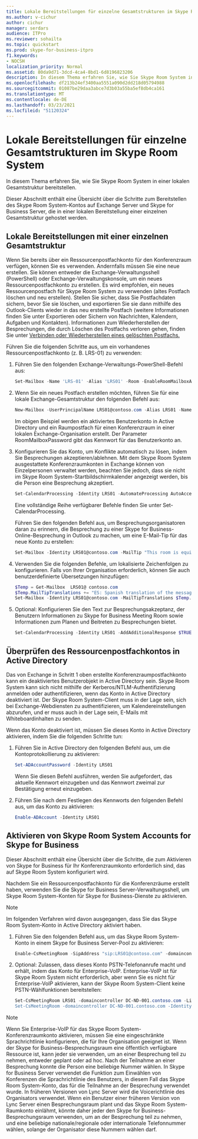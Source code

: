 ```yaml
---
title: Lokale Bereitstellungen für einzelne Gesamtstrukturen im Skype Room System
ms.author: v-cichur
author: cichur
manager: serdars
audience: ITPro
ms.reviewer: sohailta
ms.topic: quickstart
ms.prod: skype-for-business-itpro
f1.keywords:
- NOCSH
localization_priority: Normal
ms.assetid: 80da9d71-3dcd-4ca4-8bd1-6d8196823206
description: In diesem Thema erfahren Sie, wie Sie Skype Room System in einer lokalen Gesamtstruktur bereitstellen.
ms.openlocfilehash: df213b24ef3400aa5551a090d2dd218d05794988
ms.sourcegitcommit: 01087be29daa3abce7d3b03a55ba5ef8db4ca161
ms.translationtype: MT
ms.contentlocale: de-DE
ms.lasthandoff: 03/23/2021
ms.locfileid: "51120324"
---
```

# <a name="skype-room-system-single-forest-on-premises-deployments"></a>Lokale Bereitstellungen für einzelne Gesamtstrukturen im Skype Room System
 
In diesem Thema erfahren Sie, wie Sie Skype Room System in einer lokalen Gesamtstruktur bereitstellen.
  
Dieser Abschnitt enthält eine Übersicht über die Schritte zum Bereitstellen des Skype Room System-Kontos auf Exchange Server und Skype for Business Server, die in einer lokalen Bereitstellung einer einzelnen Gesamtstruktur gehostet werden.
  
## <a name="single-forest-on-premises-deployments"></a>Lokale Bereitstellungen mit einer einzelnen Gesamtstruktur

Wenn Sie bereits über ein Ressourcenpostfachkonto für den Konferenzraum verfügen, können Sie es verwenden. Andernfalls müssen Sie eine neue erstellen. Sie können entweder die Exchange-Verwaltungsshell (PowerShell) oder Exchange-Verwaltungskonsole, um ein neues Ressourcenpostfachkonto zu erstellen. Es wird empfohlen, ein neues Ressourcenpostfach für Skype Room System zu verwenden (altes Postfach löschen und neu erstellen). Stellen Sie sicher, dass Sie Postfachdaten sichern, bevor Sie sie löschen, und exportieren Sie sie dann mithilfe des Outlook-Clients wieder in das neu erstellte Postfach (weitere Informationen finden Sie unter Exportieren oder Sichern von Nachrichten, Kalendern, Aufgaben und Kontakten). Informationen zum Wiederherstellen der Besprechungen, die durch Löschen des Postfachs verloren gehen, finden Sie unter [Verbinden oder Wiederherstellen eines gelöschten Postfachs.](/exchange/connect-or-restore-a-deleted-mailbox-exchange-2013-help) 
  
Führen Sie die folgenden Schritte aus, um ein vorhandenes Ressourcenpostfachkonto (z. B. LRS-01) zu verwenden:
  
1. Führen Sie den folgenden Exchange-Verwaltungs-PowerShell-Befehl aus:
    
   ```powershell
   Set-Mailbox -Name 'LRS-01' -Alias 'LRS01' -Room -EnableRoomMailboxAccount $true -RoomMailboxPassword (ConvertTo-SecureString -String <password> -AsPlainText -Force)
   ```

2. Wenn Sie ein neues Postfach erstellen möchten, führen Sie für eine lokale Exchange-Gesamtstruktur den folgenden Befehl aus:
    
   ```powershell
   New-Mailbox -UserPrincipalName LRS01@contoso.com -Alias LRS01 -Name "LRS-01" -Room -EnableRoomMailboxAccount $true -RoomMailboxPassword (ConvertTo-SecureString -String <password> -AsPlainText -Force)
   ```

   Im obigen Beispiel werden ein aktiviertes Benutzerkonto in Active Directory und ein Raumpostfach für einen Konferenzraum in einer lokalen Exchange-Organisation erstellt. Der Parameter RoomMailboxPassword gibt das Kennwort für das Benutzerkonto an.
    
3. Konfigurieren Sie das Konto, um Konflikte automatisch zu lösen, indem Sie Besprechungen akzeptieren/ablehnen. Mit dem Skype Room System ausgestattete Konferenzraumkonten in Exchange können von Einzelpersonen verwaltet werden, beachten Sie jedoch, dass sie nicht im Skype Room System-Startbildschirmkalender angezeigt werden, bis die Person eine Besprechung akzeptiert.
    
   ```powershell
   Set-CalendarProcessing -Identity LRS01 -AutomateProcessing AutoAccept -AddOrganizerToSubject $false -DeleteSubject $false -RemovePrivateProperty $false
   ```

   Eine vollständige Reihe verfügbarer Befehle finden Sie unter Set-CalendarProcessing.
    
   Führen Sie den folgenden Befehl aus, um Besprechungsorganisatoren daran zu erinnern, die Besprechung zu einer Skype for Business-Online-Besprechung in Outlook zu machen, um eine E-Mail-Tip für das neue Konto zu erstellen: 
    
   ```powershell
   Set-Mailbox -Identity LRS01@contoso.com -MailTip "This room is equipped with Lync Meeting Room (LRS), please make it a Lync Meeting to take advantage of the enhanced meeting experience from LRS"
   ```
4. Verwenden Sie die folgenden Befehle, um lokalisierte Zeichenfolgen zu konfigurieren. Falls von Ihrer Organisation erforderlich, können Sie auch benutzerdefinierte Übersetzungen hinzufügen: 
   ```powershell
   $Temp = Get-Mailbox  LRS01@ contoso.com 
   $Temp.MailTipTranslations += "ES: Spanish translation of the message"
   Set-Mailbox -Identity LRS01@contoso.com -MailTipTranslations $Temp.MailTipTranslations
   ```

5. Optional: Konfigurieren Sie den Text zur Besprechungsakzeptanz, der Benutzern Informationen zu Skype for Business Meeting Room sowie Informationen zum Planen und Beitreten zu Besprechungen bietet. 
    
   ```powershell
   Set-CalendarProcessing -Identity LRS01 -AddAdditionalResponse $TRUE -AdditionalResponse "This is the Additional Response Text"
   ```

## <a name="check-resource-mailbox-account-in-active-directory"></a>Überprüfen des Ressourcenpostfachkontos in Active Directory

Das von Exchange in Schritt 1 oben erstellte Konferenzraumpostfachkonto kann ein deaktiviertes Benutzerobjekt in Active Directory sein. Skype Room System kann sich nicht mithilfe der Kerberos/NTLM-Authentifizierung anmelden oder authentifizieren, wenn das Konto in Active Directory deaktiviert ist. Der Skype Room System-Client muss in der Lage sein, sich bei Exchange-Webdiensten zu authentifizieren, um Kalendereinstellungen abzurufen, und er muss auch in der Lage sein, E-Mails mit Whiteboardinhalten zu senden. 
  
Wenn das Konto deaktiviert ist, müssen Sie dieses Konto in Active Directory aktivieren, indem Sie die folgenden Schritte tun: 
  
1. Führen Sie in Active Directory den folgenden Befehl aus, um die Kontoprotokollierung zu aktivieren: 
    
   ```powershell
   Set-ADAccountPassword -Identity LRS01
   ```

   Wenn Sie diesen Befehl ausführen, werden Sie aufgefordert, das aktuelle Kennwort einzugeben und das Kennwort zweimal zur Bestätigung erneut einzugeben.
    
2. Führen Sie nach dem Festlegen des Kennworts den folgenden Befehl aus, um das Konto zu aktivieren: 
    
   ```powershell
   Enable-ADAccount -Identity LRS01
   ```

## <a name="enabling-skype-room-system-accounts-for-skype-for-business"></a>Aktivieren von Skype Room System Accounts for Skype for Business

Dieser Abschnitt enthält eine Übersicht über die Schritte, die zum Aktivieren von Skype for Business für Ihr Konferenzraumkonto erforderlich sind, das auf Skype Room System konfiguriert wird. 
  
Nachdem Sie ein Ressourcenpostfachkonto für die Konferenzräume erstellt haben, verwenden Sie die Skype for Business Server-Verwaltungsshell, um Skype Room System-Konten für Skype for Business-Dienste zu aktivieren.
  
> [!NOTE]
> Im folgenden Verfahren wird davon ausgegangen, dass Sie das Skype Room System-Konto in Active Directory aktiviert haben. 
  
1. Führen Sie den folgenden Befehl aus, um das Skype Room System-Konto in einem Skype for Business Server-Pool zu aktivieren:
    
   ```powershell
   Enable-CsMeetingRoom -SipAddress "sip:LRS01@contoso.com" -domaincontroller DC-ND-001.contoso.com -RegistrarPool LYNCPool15.contoso.com -Identity LRS01
   ```

2. Optional: Zulassen, dass dieses Konto PSTN-Telefonanrufe macht und erhält, indem das Konto für Enterprise-VoIP. Enterprise-VoIP ist für Skype Room System nicht erforderlich, aber wenn Sie es nicht für Enterprise-VoIP aktivieren, kann der Skype Room System-Client keine PSTN-Wählfunktionen bereitstellen:
    
   ```powershell
   Set-CsMeetingRoom LRS01 -domaincontroller DC-ND-001.contoso.com -LineURItel: +14255550555;ext=50555"
   Set-CsMeetingRoom -domaincontroller DC-ND-001.contoso.com -Identity LRS01 -EnterpriseVoiceEnabled $true
   ```

> [!NOTE]
> Wenn Sie Enterprise-VoIP für das Skype Room System-Konferenzraumkonto aktivieren, müssen Sie eine eingeschränkte Sprachrichtlinie konfigurieren, die für Ihre Organisation geeignet ist. Wenn der Skype for Business-Besprechungsraum eine öffentlich verfügbare Ressource ist, kann jeder sie verwenden, um an einer Besprechung teil zu nehmen, entweder geplant oder ad hoc. Nach der Teilnahme an einer Besprechung konnte die Person eine beliebige Nummer wählen. In Skype for Business Server verwendet die Funktion zum Einwählen von Konferenzen die Sprachrichtlinie des Benutzers, in diesem Fall das Skype Room System-Konto, das für die Teilnahme an der Besprechung verwendet wurde. In früheren Versionen von Lync Server wird die Voicerichtlinie des Organisators verwendet. Wenn ein Benutzer einer früheren Version von Lync Server einen Besprechungsraum plant und das Skype Room System-Raumkonto einlähmt, könnte daher jeder den Skype for Business-Besprechungsraum verwenden, um an der Besprechung teil zu nehmen, und eine beliebige nationale/regionale oder internationale Telefonnummer wählen, solange der Organisator diese Nummern wählen darf. 
